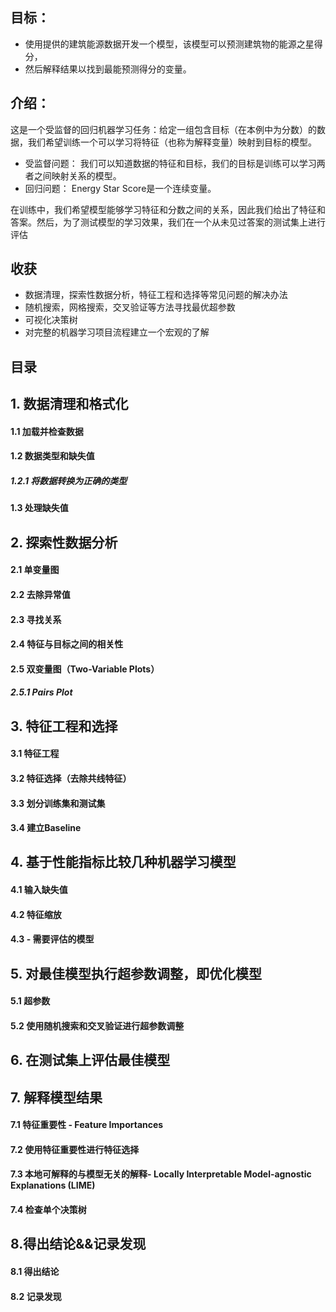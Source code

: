 ## 目标：

* 使用提供的建筑能源数据开发一个模型，该模型可以预测建筑物的能源之星得分，
* 然后解释结果以找到最能预测得分的变量。

## 介绍：
这是一个受监督的回归机器学习任务：给定一组包含目标（在本例中为分数）的数据，我们希望训练一个可以学习将特征（也称为解释变量）映射到目标的模型。

* 受监督问题： 我们可以知道数据的特征和目标，我们的目标是训练可以学习两者之间映射关系的模型。
* 回归问题： Energy Star Score是一个连续变量。

在训练中，我们希望模型能够学习特征和分数之间的关系，因此我们给出了特征和答案。然后，为了测试模型的学习效果，我们在一个从未见过答案的测试集上进行评估

## 收获
* 数据清理，探索性数据分析，特征工程和选择等常见问题的解决办法
* 随机搜索，网格搜索，交叉验证等方法寻找最优超参数
* 可视化决策树
* 对完整的机器学习项目流程建立一个宏观的了解


## 目录

## 1. 数据清理和格式化
#### 1.1 加载并检查数据
#### 1.2 数据类型和缺失值
##### 1.2.1 将数据转换为正确的类型
#### 1.3 处理缺失值

## 2. 探索性数据分析
#### 2.1 单变量图
#### 2.2 去除异常值
#### 2.3 寻找关系
#### 2.4 特征与目标之间的相关性
#### 2.5 双变量图（Two-Variable Plots）
##### 2.5.1 Pairs Plot

## 3. 特征工程和选择
#### 3.1 特征工程
#### 3.2 特征选择（去除共线特征）
#### 3.3 划分训练集和测试集
#### 3.4 建立Baseline

## 4. 基于性能指标比较几种机器学习模型
#### 4.1 输入缺失值
#### 4.2 特征缩放
#### 4.3 - 需要评估的模型

## 5. 对最佳模型执行超参数调整，即优化模型
#### 5.1 超参数
#### 5.2 使用随机搜索和交叉验证进行超参数调整

## 6. 在测试集上评估最佳模型

## 7. 解释模型结果
#### 7.1 特征重要性 - Feature Importances
#### 7.2 使用特征重要性进行特征选择
#### 7.3 本地可解释的与模型无关的解释- Locally Interpretable Model-agnostic Explanations (LIME)
#### 7.4 检查单个决策树

## 8.得出结论&&记录发现
#### 8.1 得出结论
#### 8.2 记录发现
